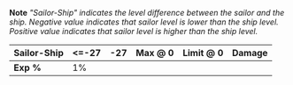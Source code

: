 **Note**
*"Sailor-Ship" indicates the level difference between the sailor and the ship. Negative value indicates that sailor level is lower than the ship level. Positive value indicates that sailor level is higher than the ship level.*

| Sailor-Ship | <=-27 | -27 | Max @ 0 | Limit @ 0 | Damage |
| ------ | --------- | ------ | ------- | --------- | ----- |
| **Exp %** | 1% | 
